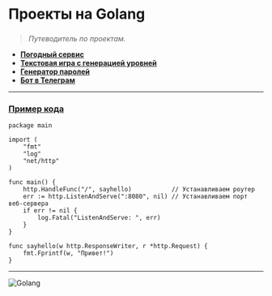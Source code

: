 # Проекты на Golang

### 
> *Путеводитель по проектам.*
* [**Погодный сервис**](https://github.com/i-galimov/golang/blob/main/WeatherApi/serverWeatherApi.go)
* [**Текстовая игра с генерацией уровней**](https://github.com/i-galimov/golang/blob/main/projects/detective_game.go)
* [**Генератор паролей**](https://github.com/i-galimov/golang/blob/main/projects/code_generator_goroutines.go)
* [**Бот в Телеграм**](https://github.com/i-galimov/golang/blob/main/projects/rss_habrbot.go)
---
### [Пример кода](https://github.com/i-galimov/golang/blob/main/projects/server_FIRST.go)
```
package main

import (
	"fmt"
	"log"
	"net/http"
)

func main() {
	http.HandleFunc("/", sayhello)           // Устанавливаем роутер
	err := http.ListenAndServe(":8080", nil) // Устанавливаем порт веб-сервера
	if err != nil {
		log.Fatal("ListenAndServe: ", err)
	}
}

func sayhello(w http.ResponseWriter, r *http.Request) {
	fmt.Fprintf(w, "Привет!")
}
```
********
![Golang](https://i0.wp.com/owlweb.ru/wp-content/uploads/2020/04/jazyk-programmirovanija-go-min.jpg?fit=600%2C400&ssl=1)
